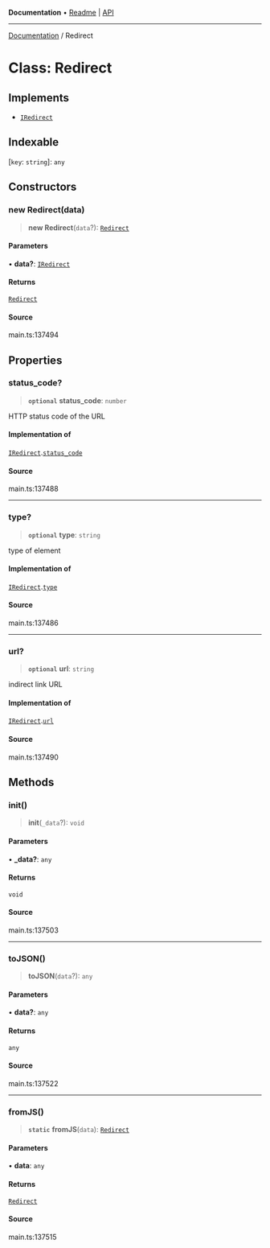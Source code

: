 **Documentation** • [Readme](../README.md) \| [API](../globals.md)

***

[Documentation](../README.md) / Redirect

# Class: Redirect

## Implements

- [`IRedirect`](../interfaces/IRedirect.md)

## Indexable

 \[`key`: `string`\]: `any`

## Constructors

### new Redirect(data)

> **new Redirect**(`data`?): [`Redirect`](Redirect.md)

#### Parameters

• **data?**: [`IRedirect`](../interfaces/IRedirect.md)

#### Returns

[`Redirect`](Redirect.md)

#### Source

main.ts:137494

## Properties

### status\_code?

> **`optional`** **status\_code**: `number`

HTTP status code of the URL

#### Implementation of

[`IRedirect`](../interfaces/IRedirect.md).[`status_code`](../interfaces/IRedirect.md#status_code)

#### Source

main.ts:137488

***

### type?

> **`optional`** **type**: `string`

type of element

#### Implementation of

[`IRedirect`](../interfaces/IRedirect.md).[`type`](../interfaces/IRedirect.md#type)

#### Source

main.ts:137486

***

### url?

> **`optional`** **url**: `string`

indirect link URL

#### Implementation of

[`IRedirect`](../interfaces/IRedirect.md).[`url`](../interfaces/IRedirect.md#url)

#### Source

main.ts:137490

## Methods

### init()

> **init**(`_data`?): `void`

#### Parameters

• **\_data?**: `any`

#### Returns

`void`

#### Source

main.ts:137503

***

### toJSON()

> **toJSON**(`data`?): `any`

#### Parameters

• **data?**: `any`

#### Returns

`any`

#### Source

main.ts:137522

***

### fromJS()

> **`static`** **fromJS**(`data`): [`Redirect`](Redirect.md)

#### Parameters

• **data**: `any`

#### Returns

[`Redirect`](Redirect.md)

#### Source

main.ts:137515
